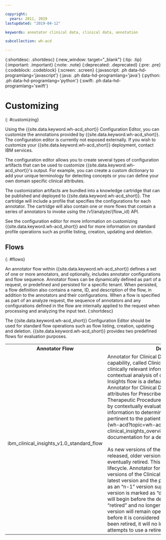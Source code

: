```yaml
---

copyright:
  years: 2011, 2019
lastupdated: "2019-04-12"

keywords: annotator clinical data, clinical data, annotation

subcollection: wh-acd

---
```


{:shortdesc: .shortdesc}
{:new_window: target="_blank"}
{:tip: .tip}
{:important: .important}
{:note: .note}
{:deprecated: .deprecated}
{:pre: .pre}
{:codeblock: .codeblock}
{:screen: .screen}
{:javascript: .ph data-hd-programlang='javascript'}
{:java: .ph data-hd-programlang='java'}
{:python: .ph data-hd-programlang='python'}
{:swift: .ph data-hd-programlang='swift'}

# Customizing
{: #customizing}

Using the  {{site.data.keyword.wh-acd_short}} Configuration Editor, you can customize the annotations provided by  {{site.data.keyword.wh-acd_short}}.  The configuration editor is currently not exposed externally.  If you wish to customize your {{site.data.keyword.wh-acd_short}} deployment, contact IBM services.  

The configuration editor allows you to create several types of configuration artifacts that can be used to customize  {{site.data.keyword.wh-acd_short}}'s output. For example, you can create a custom dictionary to add your unique terminology for detecting concepts or you can define your own domain specific clinical attributes.

The customization artifacts are bundled into a knowledge cartridge that can be published and deployed to  {{site.data.keyword.wh-acd_short}}. The cartridge will include a profile that specifies the configurations for each annotator. The cartridge will also contain one or more flows that contain a series of annotators to invoke using the /v1/analyze/{flow_id} API.  

See the configuration editor for more information on customizing  {{site.data.keyword.wh-acd_short}} and for more information on standard profile operations such as profile listing, creation, updating and deletion.


## Flows
{: #flows}

An annotator flow within  {{site.data.keyword.wh-acd_short}} defines a set of one or more annotators, and optionally, includes annotator configurations and flow sequence. Annotator flows can be dynamically defined as part of a request, or predefined and persisted for a specific tenant. When persisted, a flow definition also contains a name, ID, and description of the flow, in addition to the annotators and their configurations. When a flow is specified as part of an analyze request, the sequence of annotators and any configurations defined in the flow are internally applied to the request when processing and analyzing the input text.
{:shortdesc}

The  {{site.data.keyword.wh-acd_short}} Configuration Editor should be used for standard flow operations such as flow listing, creation, updating and deletion. {{site.data.keyword.wh-acd_short}} provides two predefined flows for evaluation purposes.

<table>
<tr>
<th>Annotator Flow</th><th>Description</th>
</tr>
<tr><td>ibm_clinical_insights_v1.0_standard_flow</td><td> Annotator for Clinical Data provides a ready-to-use capability, called Clinical Insights, that extracts clinically relevant information by performing deep contextual analysis of clinical notes. The Clinical Insights flow is a default configuration provided with Annotator for Clinical Data that produces clinical attributes for Prescribed Medications, Diagnoses, Therapeutic Procedures, and Diagnostic Procedures by contextually evaluating each type of clinical information to determine that it is both relevant and pertinent to the patient. See the [Clinical Insights](wh-acd?topic=wh-acd-clinical_insights_overview#clinical_insights_overview) documentation for a detailed explanation.
<br><br>
As new versions of the Clinical Insights flow are released, older versions will be deprecated and eventually retired. This is known as the version lifecycle. Annotator for Clinical Data will support two versions of the Clinical Insights flows, the current latest version and the previous version. This is known as an “n-1” version support scheme. Once an older version is marked as “deprecated”, a 90 day period will begin before the deprecated version is officially “retired” and no longer functional. The deprecated version will remain operational for a 90 day period before it is considered retired. Once a version has been retired, it will no longer be available and any attempts to use a retired version will fail.</td></tr>

</table>
